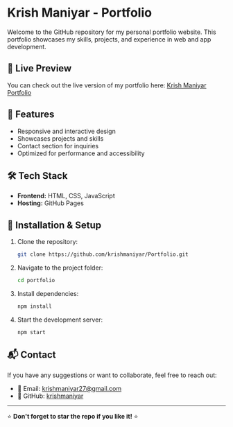 # Krish Maniyar - Portfolio

Welcome to the GitHub repository for my personal portfolio website. This portfolio showcases my skills, projects, and experience in web and app development.

## 🚀 Live Preview

You can check out the live version of my portfolio here:
[Krish Maniyar Portfolio](https://krishmaniyar.github.io/Portfolio)

## 📌 Features

- Responsive and interactive design
- Showcases projects and skills
- Contact section for inquiries
- Optimized for performance and accessibility

## 🛠️ Tech Stack

- **Frontend:** HTML, CSS, JavaScript
- **Hosting:** GitHub Pages

## 🚀 Installation & Setup

1. Clone the repository:
   ```bash
   git clone https://github.com/krishmaniyar/Portfolio.git
   ```
2. Navigate to the project folder:
   ```bash
   cd portfolio
   ```
3. Install dependencies:
   ```bash
   npm install
   ```
4. Start the development server:
   ```bash
   npm start
   ```

## 📬 Contact

If you have any suggestions or want to collaborate, feel free to reach out:
- 📧 Email: [krishmaniyar27@gmail.com](mailto:krishmaniyar27@gmail.com)
- 🔗 GitHub: [krishmaniyar](https://github.com/krishmaniyar)

---

⭐ **Don't forget to star the repo if you like it!** ⭐

